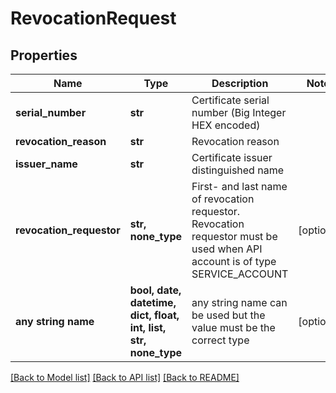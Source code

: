 # RevocationRequest


## Properties
Name | Type | Description | Notes
------------ | ------------- | ------------- | -------------
**serial_number** | **str** | Certificate serial number (Big Integer HEX encoded) | 
**revocation_reason** | **str** | Revocation reason | 
**issuer_name** | **str** | Certificate issuer distinguished name | 
**revocation_requestor** | **str, none_type** | First- and last name of revocation requestor. Revocation requestor must be used when API account is of type SERVICE_ACCOUNT | [optional] 
**any string name** | **bool, date, datetime, dict, float, int, list, str, none_type** | any string name can be used but the value must be the correct type | [optional]

[[Back to Model list]](../README.md#documentation-for-models) [[Back to API list]](../README.md#documentation-for-api-endpoints) [[Back to README]](../README.md)


